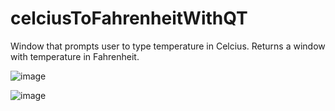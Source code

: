# celciusToFahrenheitWithQT

Window that prompts user to type temperature in Celcius. Returns a window with temperature in Fahrenheit.

![image](https://user-images.githubusercontent.com/68548733/166802356-11e66e5a-743b-4f9f-9c2a-63b0464395e7.png)

![image](https://user-images.githubusercontent.com/68548733/166802430-de150ebe-74e5-4180-8d9e-ecc356bc11ba.png)


